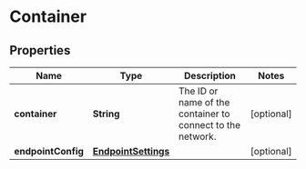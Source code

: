
# Container

## Properties
Name | Type | Description | Notes
------------ | ------------- | ------------- | -------------
**container** | **String** | The ID or name of the container to connect to the network. |  [optional]
**endpointConfig** | [**EndpointSettings**](EndpointSettings.md) |  |  [optional]



